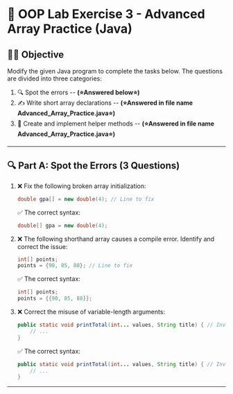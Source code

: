 # 📘 OOP Lab Exercise 3 - Advanced Array Practice (Java)

## 👨‍🏫 Objective
Modify the given Java program to complete the tasks below. The questions are divided into three categories:

1. 🔍 Spot the errors -- **(⭐Answered below⭐)**
2. ✍️ Write short array declarations -- **(⭐Answered in file name Advanced_Array_Practice.java⭐)**
3. 🔧 Create and implement helper methods -- **(⭐Answered in file name Advanced_Array_Practice.java⭐)**

---

## 🔍 Part A: Spot the Errors (3 Questions)

1. ❌ Fix the following broken array initialization:
   ```java
   double gpa[] = new double(4); // Line to fix
   ```
   ✅ The correct syntax:
   ```java
   double[] gpa = new double(4);
   ```

3. ❌ The following shorthand array causes a compile error. Identify and correct the issue:
   ```java
   int[] points;
   points = {90, 85, 88}; // Line to fix
   ```
   ✅ The correct syntax:
   ```java
   int[] points;
   points = {{90, 85, 88}};
   ```

4. ❌ Correct the misuse of variable-length arguments:
   ```java
   public static void printTotal(int... values, String title) { // Invalid
       // ...
   }
   ```
   ✅ The correct syntax:
   ```java
   public static void printTotal(int... values, String title) { // Invalid
       // ...
   }
   ```

---
